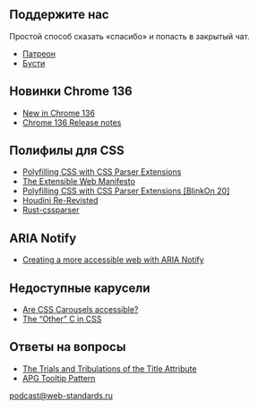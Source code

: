 ## Поддержите нас

Простой способ сказать «спасибо» и попасть в закрытый чат.

- [Патреон](https://www.patreon.com/webstandards_ru)
- [Бусти](https://boosty.to/webstandards_ru)

## Новинки Chrome 136

- [New in Chrome 136](https://developer.chrome.com/blog/new-in-chrome-136?hl=en)
- [Chrome 136 Release notes](https://developer.chrome.com/release-notes/136)

## Полифилы для CSS

- [Polyfilling CSS with CSS Parser Extensions](https://www.bram.us/2025/05/04/css-parser-extensions-pitch/)
- [The Extensible Web Manifesto](https://extensiblewebmanifesto.org/)
- [Polyfilling CSS with CSS Parser Extensions \[BlinkOn 20\]](https://www.youtube.com/watch?v=njdiu83do0M)
- [Houdini Re-Revisted](https://bkardell.com/blog/HoudiniReRe.html)
- [Rust-cssparser](https://github.com/servo/rust-cssparser)

## ARIA Notify

- [Creating a more accessible web with ARIA Notify](https://blogs.windows.com/msedgedev/2025/05/05/creating-a-more-accessible-web-with-aria-notify/)

## Недоступные карусели

- [Are CSS Carousels accessible?](https://www.sarasoueidan.com/blog/css-carousels-accessibility/)
- [The “Other” C in CSS](https://youtu.be/ob_M_qXeDVE)

## Ответы на вопросы

- [The Trials and Tribulations of the Title Attribute](https://www.24a11y.com/2017/the-trials-and-tribulations-of-the-title-attribute/)
- [APG Tooltip Pattern](https://www.w3.org/WAI/ARIA/apg/patterns/tooltip/)

[podcast@web-standards.ru](mailto:podcast@web-standards.ru)
